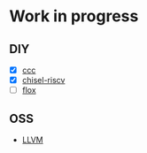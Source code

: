 # Work in progress

## DIY

- [x] [ccc](https://github.com/diohabara/diohabara/blob/master/docs/ccc.md)
- [x] [chisel-riscv](https://github.com/diohabara/diohabara/blob/master/docs/chisel-riscv.md)
- [ ] [flox]()

## OSS

- [LLVM](https://github.com/diohabara/diohabara/blob/master/docs/LLVM.md)
